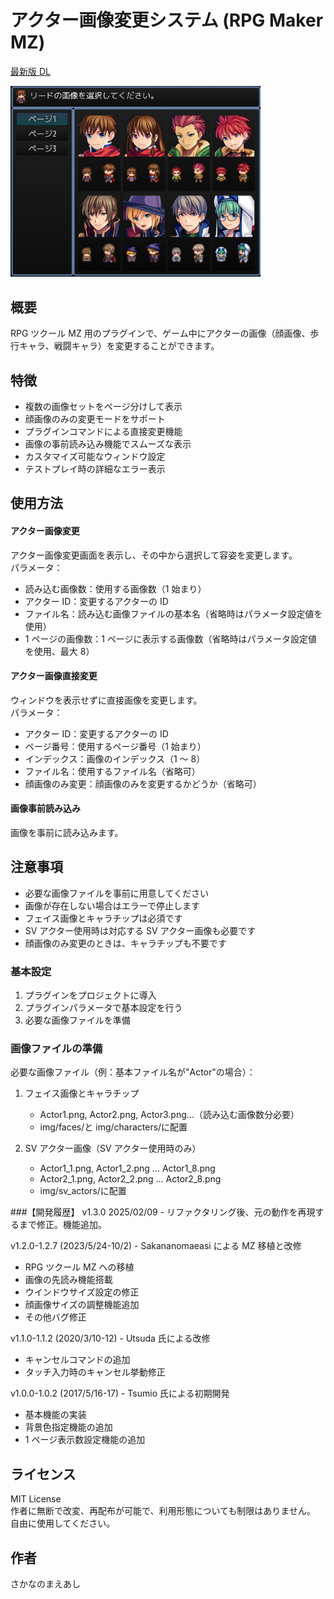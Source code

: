 # アクター画像変更システム (RPG Maker MZ)

[最新版 DL]()

<img src="../images/SKM_ChangeActorImageSystem1.png" width="400">

## 概要

RPG ツクール MZ 用のプラグインで、ゲーム中にアクターの画像（顔画像、歩行キャラ、戦闘キャラ）を変更することができます。

## 特徴

-   複数の画像セットをページ分けして表示
-   顔画像のみの変更モードをサポート
-   プラグインコマンドによる直接変更機能
-   画像の事前読み込み機能でスムーズな表示
-   カスタマイズ可能なウィンドウ設定
-   テストプレイ時の詳細なエラー表示

## 使用方法

#### アクター画像変更

アクター画像変更画面を表示し、その中から選択して容姿を変更します。<br>
パラメータ：

-   読み込む画像数：使用する画像数（1 始まり）
-   アクター ID：変更するアクターの ID
-   ファイル名：読み込む画像ファイルの基本名（省略時はパラメータ設定値を使用）
-   1 ページの画像数：1 ページに表示する画像数（省略時はパラメータ設定値を使用、最大 8）

#### アクター画像直接変更

ウィンドウを表示せずに直接画像を変更します。<br>
パラメータ：

-   アクター ID：変更するアクターの ID
-   ページ番号：使用するページ番号（1 始まり）
-   インデックス：画像のインデックス（1 ～ 8）
-   ファイル名：使用するファイル名（省略可）
-   顔画像のみ変更：顔画像のみを変更するかどうか（省略可）

#### 画像事前読み込み

画像を事前に読み込みます。<br>

## 注意事項

-   必要な画像ファイルを事前に用意してください
-   画像が存在しない場合はエラーで停止します
-   フェイス画像とキャラチップは必須です
-   SV アクター使用時は対応する SV アクター画像も必要です
-   顔画像のみ変更のときは、キャラチップも不要です

### 基本設定

1. プラグインをプロジェクトに導入
2. プラグインパラメータで基本設定を行う
3. 必要な画像ファイルを準備

### 画像ファイルの準備

必要な画像ファイル（例：基本ファイル名が"Actor"の場合）：

1. フェイス画像とキャラチップ

    - Actor1.png, Actor2.png, Actor3.png...（読み込む画像数分必要）
    - img/faces/と img/characters/に配置

2. SV アクター画像（SV アクター使用時のみ）
    - Actor1_1.png, Actor1_2.png ... Actor1_8.png
    - Actor2_1.png, Actor2_2.png ... Actor2_8.png
    - img/sv_actors/に配置

###【開発履歴】
v1.3.0 2025/02/09 - リファクタリング後、元の動作を再現するまで修正。機能追加。

v1.2.0-1.2.7 (2023/5/24-10/2) - Sakananomaeasi による MZ 移植と改修

-   RPG ツクール MZ への移植
-   画像の先読み機能搭載
-   ウインドウサイズ設定の修正
-   顔画像サイズの調整機能追加
-   その他バグ修正

v1.1.0-1.1.2 (2020/3/10-12) - Utsuda 氏による改修

-   キャンセルコマンドの追加
-   タッチ入力時のキャンセル挙動修正

v1.0.0-1.0.2 (2017/5/16-17) - Tsumio 氏による初期開発

-   基本機能の実装
-   背景色指定機能の追加
-   1 ページ表示数設定機能の追加

## ライセンス

MIT License<br>
作者に無断で改変、再配布が可能で、利用形態についても制限はありません。<br>
自由に使用してください。

## 作者

さかなのまえあし
